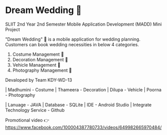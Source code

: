 # Dream Wedding :ring:

SLIIT 2nd Year 2nd Semester Mobile Application Development (MADD) Mini Project

"Dream Wedding" :wedding: is a mobile application for wedding planning. Customers can book wedding necessities in below 4 categories.
  1. Costume Management :dress:
  2. Decoration Management :confetti_ball:
  3. Vehicle Management :car:
  4. Photography Management :camera_flash:

Devaloped by Team KDY-WD-13

| Madhumini - Costume | Thameera - Decoration | Dilupa - Vehicle | Poorna - Photography

| Lanuage - JAVA | Database - SQLite | IDE - Android Studio | Integrate Technology Service - Github

Promotional video	:point_right:
https://www.facebook.com/100004387780733/videos/649982665970484/
